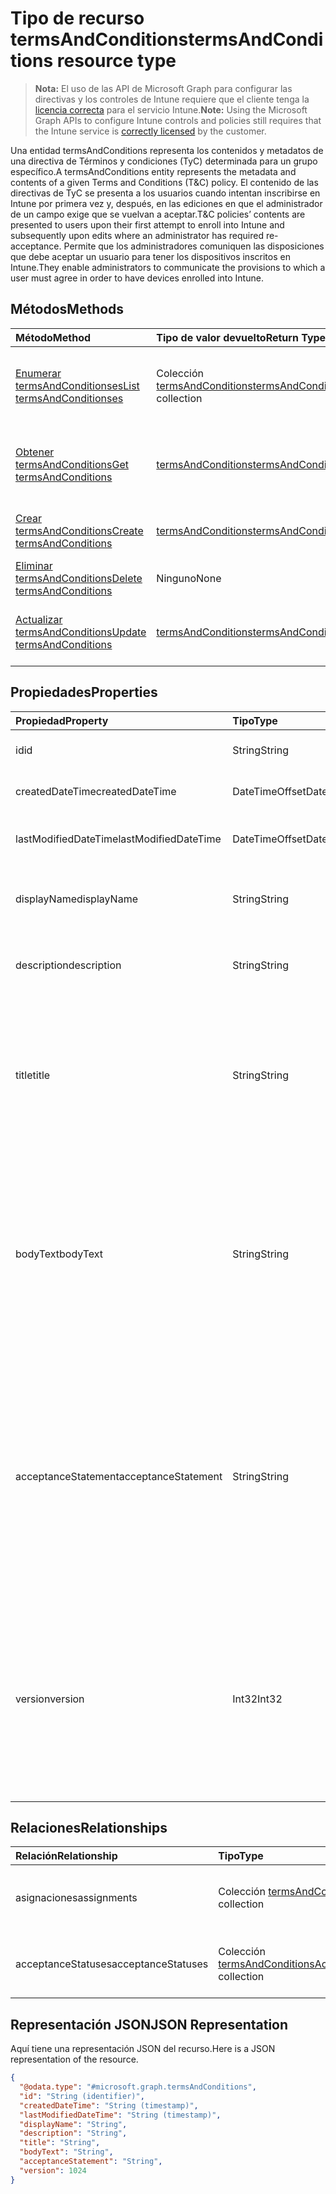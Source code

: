 # <a name="termsandconditions-resource-type"></a><span data-ttu-id="096b2-101">Tipo de recurso termsAndConditions</span><span class="sxs-lookup"><span data-stu-id="096b2-101">termsAndConditions resource type</span></span>

> <span data-ttu-id="096b2-102">**Nota:** El uso de las API de Microsoft Graph para configurar las directivas y los controles de Intune requiere que el cliente tenga la [licencia correcta](https://go.microsoft.com/fwlink/?linkid=839381) para el servicio Intune.</span><span class="sxs-lookup"><span data-stu-id="096b2-102">**Note:** Using the Microsoft Graph APIs to configure Intune controls and policies still requires that the Intune service is [correctly licensed](https://go.microsoft.com/fwlink/?linkid=839381) by the customer.</span></span>

<span data-ttu-id="096b2-103">Una entidad termsAndConditions representa los contenidos y metadatos de una directiva de Términos y condiciones (TyC) determinada para un grupo específico.</span><span class="sxs-lookup"><span data-stu-id="096b2-103">A termsAndConditions entity represents the metadata and contents of a given Terms and Conditions (T&C) policy.</span></span> <span data-ttu-id="096b2-104">El contenido de las directivas de TyC se presenta a los usuarios cuando intentan inscribirse en Intune por primera vez y, después, en las ediciones en que el administrador de un campo exige que se vuelvan a aceptar.</span><span class="sxs-lookup"><span data-stu-id="096b2-104">T&C policies’ contents are presented to users upon their first attempt to enroll into Intune and subsequently upon edits where an administrator has required re-acceptance.</span></span> <span data-ttu-id="096b2-105">Permite que los administradores comuniquen las disposiciones que debe aceptar un usuario para tener los dispositivos inscritos en Intune.</span><span class="sxs-lookup"><span data-stu-id="096b2-105">They enable administrators to communicate the provisions to which a user must agree in order to have devices enrolled into Intune.</span></span>
## <a name="methods"></a><span data-ttu-id="096b2-106">Métodos</span><span class="sxs-lookup"><span data-stu-id="096b2-106">Methods</span></span>
|<span data-ttu-id="096b2-107">Método</span><span class="sxs-lookup"><span data-stu-id="096b2-107">Method</span></span>|<span data-ttu-id="096b2-108">Tipo de valor devuelto</span><span class="sxs-lookup"><span data-stu-id="096b2-108">Return Type</span></span>|<span data-ttu-id="096b2-109">Descripción</span><span class="sxs-lookup"><span data-stu-id="096b2-109">Description</span></span>|
|:---|:---|:---|
|[<span data-ttu-id="096b2-110">Enumerar termsAndConditionses</span><span class="sxs-lookup"><span data-stu-id="096b2-110">List termsAndConditionses</span></span>](../api/intune_companyterms_termsandconditions_list.md)|<span data-ttu-id="096b2-111">Colección [termsAndConditions](../resources/intune_companyterms_termsandconditions.md)</span><span class="sxs-lookup"><span data-stu-id="096b2-111">[termsAndConditions](../resources/intune_companyterms_termsandconditions.md) collection</span></span>|<span data-ttu-id="096b2-112">Enumere las propiedades y las relaciones de los objetos [termsAndConditions](../resources/intune_companyterms_termsandconditions.md).</span><span class="sxs-lookup"><span data-stu-id="096b2-112">List properties and relationships of the [termsAndConditions](../resources/intune_companyterms_termsandconditions.md) objects.</span></span>|
|[<span data-ttu-id="096b2-113">Obtener termsAndConditions</span><span class="sxs-lookup"><span data-stu-id="096b2-113">Get termsAndConditions</span></span>](../api/intune_companyterms_termsandconditions_get.md)|[<span data-ttu-id="096b2-114">termsAndConditions</span><span class="sxs-lookup"><span data-stu-id="096b2-114">termsAndConditions</span></span>](../resources/intune_companyterms_termsandconditions.md)|<span data-ttu-id="096b2-115">Lea las propiedades y las relaciones del objeto [termsAndConditions](../resources/intune_companyterms_termsandconditions.md).</span><span class="sxs-lookup"><span data-stu-id="096b2-115">Read properties and relationships of the [termsAndConditions](../resources/intune_companyterms_termsandconditions.md) object.</span></span>|
|[<span data-ttu-id="096b2-116">Crear termsAndConditions</span><span class="sxs-lookup"><span data-stu-id="096b2-116">Create termsAndConditions</span></span>](../api/intune_companyterms_termsandconditions_create.md)|[<span data-ttu-id="096b2-117">termsAndConditions</span><span class="sxs-lookup"><span data-stu-id="096b2-117">termsAndConditions</span></span>](../resources/intune_companyterms_termsandconditions.md)|<span data-ttu-id="096b2-118">Cree un objeto [termsAndConditions](../resources/intune_companyterms_termsandconditions.md).</span><span class="sxs-lookup"><span data-stu-id="096b2-118">Create a new [termsAndConditions](../resources/intune_companyterms_termsandconditions.md) object.</span></span>|
|[<span data-ttu-id="096b2-119">Eliminar termsAndConditions</span><span class="sxs-lookup"><span data-stu-id="096b2-119">Delete termsAndConditions</span></span>](../api/intune_companyterms_termsandconditions_delete.md)|<span data-ttu-id="096b2-120">Ninguno</span><span class="sxs-lookup"><span data-stu-id="096b2-120">None</span></span>|<span data-ttu-id="096b2-121">Elimina un [termsAndConditions](../resources/intune_companyterms_termsandconditions.md).</span><span class="sxs-lookup"><span data-stu-id="096b2-121">Deletes a [termsAndConditions](../resources/intune_companyterms_termsandconditions.md).</span></span>|
|[<span data-ttu-id="096b2-122">Actualizar termsAndConditions</span><span class="sxs-lookup"><span data-stu-id="096b2-122">Update termsAndConditions</span></span>](../api/intune_companyterms_termsandconditions_update.md)|[<span data-ttu-id="096b2-123">termsAndConditions</span><span class="sxs-lookup"><span data-stu-id="096b2-123">termsAndConditions</span></span>](../resources/intune_companyterms_termsandconditions.md)|<span data-ttu-id="096b2-124">Actualice las propiedades de un objeto [termsAndConditions](../resources/intune_companyterms_termsandconditions.md).</span><span class="sxs-lookup"><span data-stu-id="096b2-124">Update the properties of a [termsAndConditions](../resources/intune_companyterms_termsandconditions.md) object.</span></span>|

## <a name="properties"></a><span data-ttu-id="096b2-125">Propiedades</span><span class="sxs-lookup"><span data-stu-id="096b2-125">Properties</span></span>
|<span data-ttu-id="096b2-126">Propiedad</span><span class="sxs-lookup"><span data-stu-id="096b2-126">Property</span></span>|<span data-ttu-id="096b2-127">Tipo</span><span class="sxs-lookup"><span data-stu-id="096b2-127">Type</span></span>|<span data-ttu-id="096b2-128">Descripción</span><span class="sxs-lookup"><span data-stu-id="096b2-128">Description</span></span>|
|:---|:---|:---|
|<span data-ttu-id="096b2-129">id</span><span class="sxs-lookup"><span data-stu-id="096b2-129">id</span></span>|<span data-ttu-id="096b2-130">String</span><span class="sxs-lookup"><span data-stu-id="096b2-130">String</span></span>|<span data-ttu-id="096b2-131">Identificador único de la directiva de TyC.</span><span class="sxs-lookup"><span data-stu-id="096b2-131">Unique identifier of the T&C policy.</span></span>|
|<span data-ttu-id="096b2-132">createdDateTime</span><span class="sxs-lookup"><span data-stu-id="096b2-132">createdDateTime</span></span>|<span data-ttu-id="096b2-133">DateTimeOffset</span><span class="sxs-lookup"><span data-stu-id="096b2-133">DateTimeOffset</span></span>|<span data-ttu-id="096b2-134">Fecha y hora en la que se creó el objeto.</span><span class="sxs-lookup"><span data-stu-id="096b2-134">DateTime the object was created.</span></span>|
|<span data-ttu-id="096b2-135">lastModifiedDateTime</span><span class="sxs-lookup"><span data-stu-id="096b2-135">lastModifiedDateTime</span></span>|<span data-ttu-id="096b2-136">DateTimeOffset</span><span class="sxs-lookup"><span data-stu-id="096b2-136">DateTimeOffset</span></span>|<span data-ttu-id="096b2-137">Fecha y hora en la que se modificó el objeto por última vez.</span><span class="sxs-lookup"><span data-stu-id="096b2-137">DateTime the object was last modified.</span></span>|
|<span data-ttu-id="096b2-138">displayName</span><span class="sxs-lookup"><span data-stu-id="096b2-138">displayName</span></span>|<span data-ttu-id="096b2-139">String</span><span class="sxs-lookup"><span data-stu-id="096b2-139">String</span></span>|<span data-ttu-id="096b2-140">Nombre proporcionado por el administrador de la directiva de TyC.</span><span class="sxs-lookup"><span data-stu-id="096b2-140">Administrator-supplied name for the T&C policy.</span></span> |
|<span data-ttu-id="096b2-141">description</span><span class="sxs-lookup"><span data-stu-id="096b2-141">description</span></span>|<span data-ttu-id="096b2-142">String</span><span class="sxs-lookup"><span data-stu-id="096b2-142">String</span></span>|<span data-ttu-id="096b2-143">Descripción de la directiva de TyC proporcionada por el administrador.</span><span class="sxs-lookup"><span data-stu-id="096b2-143">Administrator-supplied description of the T&C policy.</span></span>|
|<span data-ttu-id="096b2-144">title</span><span class="sxs-lookup"><span data-stu-id="096b2-144">title</span></span>|<span data-ttu-id="096b2-145">String</span><span class="sxs-lookup"><span data-stu-id="096b2-145">String</span></span>|<span data-ttu-id="096b2-146">Título de los términos y condiciones proporcionado por el administrador.</span><span class="sxs-lookup"><span data-stu-id="096b2-146">Administrator-supplied title of the terms and conditions.</span></span> <span data-ttu-id="096b2-147">Se muestra a los usuarios cuando se les solicita que acepten la directiva de TyC.</span><span class="sxs-lookup"><span data-stu-id="096b2-147">This is shown to the user on prompts to accept the T&C policy.</span></span>|
|<span data-ttu-id="096b2-148">bodyText</span><span class="sxs-lookup"><span data-stu-id="096b2-148">bodyText</span></span>|<span data-ttu-id="096b2-149">String</span><span class="sxs-lookup"><span data-stu-id="096b2-149">String</span></span>|<span data-ttu-id="096b2-150">Texto de cuerpo de los términos y condiciones proporcionado por el administrador, normalmente los propios términos.</span><span class="sxs-lookup"><span data-stu-id="096b2-150">Administrator-supplied body text of the terms and conditions, typically the terms themselves.</span></span> <span data-ttu-id="096b2-151">Se muestra a los usuarios cuando se les solicita que acepten la directiva de TyC.</span><span class="sxs-lookup"><span data-stu-id="096b2-151">This is shown to the user on prompts to accept the T&C policy.</span></span>|
|<span data-ttu-id="096b2-152">acceptanceStatement</span><span class="sxs-lookup"><span data-stu-id="096b2-152">acceptanceStatement</span></span>|<span data-ttu-id="096b2-153">String</span><span class="sxs-lookup"><span data-stu-id="096b2-153">String</span></span>|<span data-ttu-id="096b2-154">Explicación de los términos y condiciones proporcionada por el administrador, normalmente describe lo que implica aceptar los términos y condiciones de la directiva de TyC.</span><span class="sxs-lookup"><span data-stu-id="096b2-154">Administrator-supplied explanation of the terms and conditions, typically describing what it means to accept the terms and conditions set out in the T&C policy.</span></span> <span data-ttu-id="096b2-155">Se muestra a los usuarios cuando se les solicita que acepten la directiva de TyC.</span><span class="sxs-lookup"><span data-stu-id="096b2-155">This is shown to the user on prompts to accept the T&C policy.</span></span>|
|<span data-ttu-id="096b2-156">version</span><span class="sxs-lookup"><span data-stu-id="096b2-156">version</span></span>|<span data-ttu-id="096b2-157">Int32</span><span class="sxs-lookup"><span data-stu-id="096b2-157">Int32</span></span>|<span data-ttu-id="096b2-158">Entero que indica la versión actual de los términos.</span><span class="sxs-lookup"><span data-stu-id="096b2-158">Integer indicating the current version of the terms.</span></span> <span data-ttu-id="096b2-159">Aumenta cuando un administrador realiza un cambio en los términos y quiere que los usuarios tengan que volver a aceptar la directiva de TyC modificada.</span><span class="sxs-lookup"><span data-stu-id="096b2-159">Incremented when an administrator makes a change to the terms and wishes to require users to re-accept the modified T&C policy.</span></span>|

## <a name="relationships"></a><span data-ttu-id="096b2-160">Relaciones</span><span class="sxs-lookup"><span data-stu-id="096b2-160">Relationships</span></span>
|<span data-ttu-id="096b2-161">Relación</span><span class="sxs-lookup"><span data-stu-id="096b2-161">Relationship</span></span>|<span data-ttu-id="096b2-162">Tipo</span><span class="sxs-lookup"><span data-stu-id="096b2-162">Type</span></span>|<span data-ttu-id="096b2-163">Descripción</span><span class="sxs-lookup"><span data-stu-id="096b2-163">Description</span></span>|
|:---|:---|:---|
|<span data-ttu-id="096b2-164">asignaciones</span><span class="sxs-lookup"><span data-stu-id="096b2-164">assignments</span></span>|<span data-ttu-id="096b2-165">Colección [termsAndConditionsAssignment](../resources/intune_companyterms_termsandconditionsassignment.md)</span><span class="sxs-lookup"><span data-stu-id="096b2-165">[termsAndConditionsAssignment](../resources/intune_companyterms_termsandconditionsassignment.md) collection</span></span>|<span data-ttu-id="096b2-166">La lista de asignaciones para esta directiva de TyC.</span><span class="sxs-lookup"><span data-stu-id="096b2-166">The list of assignments for this T&C policy.</span></span>|
|<span data-ttu-id="096b2-167">acceptanceStatuses</span><span class="sxs-lookup"><span data-stu-id="096b2-167">acceptanceStatuses</span></span>|<span data-ttu-id="096b2-168">Colección [termsAndConditionsAcceptanceStatus](../resources/intune_companyterms_termsandconditionsacceptancestatus.md)</span><span class="sxs-lookup"><span data-stu-id="096b2-168">[termsAndConditionsAcceptanceStatus](../resources/intune_companyterms_termsandconditionsacceptancestatus.md) collection</span></span>|<span data-ttu-id="096b2-169">La lista de estados de aceptación para esta directiva de TyC.</span><span class="sxs-lookup"><span data-stu-id="096b2-169">The list of acceptance statuses for this T&C policy.</span></span>|

## <a name="json-representation"></a><span data-ttu-id="096b2-170">Representación JSON</span><span class="sxs-lookup"><span data-stu-id="096b2-170">JSON Representation</span></span>
<span data-ttu-id="096b2-171">Aquí tiene una representación JSON del recurso.</span><span class="sxs-lookup"><span data-stu-id="096b2-171">Here is a JSON representation of the resource.</span></span>
<!--{
  "blockType": "resource",
  "keyProperty": "id",
  "baseType": "microsoft.graph.entity",
  "@odata.type": "microsoft.graph.termsAndConditions"
}-->
``` json
{
  "@odata.type": "#microsoft.graph.termsAndConditions",
  "id": "String (identifier)",
  "createdDateTime": "String (timestamp)",
  "lastModifiedDateTime": "String (timestamp)",
  "displayName": "String",
  "description": "String",
  "title": "String",
  "bodyText": "String",
  "acceptanceStatement": "String",
  "version": 1024
}
```




